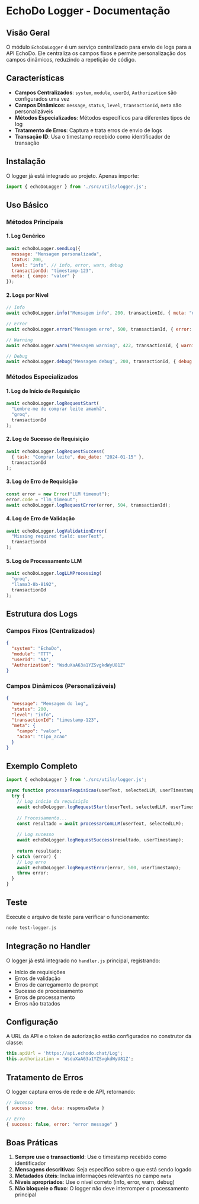 # EchoDo Logger - Documentação

## Visão Geral

O módulo `EchoDoLogger` é um serviço centralizado para envio de logs para a API EchoDo. Ele centraliza os campos fixos e permite personalização dos campos dinâmicos, reduzindo a repetição de código.

## Características

- **Campos Centralizados**: `system`, `module`, `userId`, `Authorization` são configurados uma vez
- **Campos Dinâmicos**: `message`, `status`, `level`, `transactionId`, `meta` são personalizáveis
- **Métodos Especializados**: Métodos específicos para diferentes tipos de log
- **Tratamento de Erros**: Captura e trata erros de envio de logs
- **Transação ID**: Usa o timestamp recebido como identificador de transação

## Instalação

O logger já está integrado ao projeto. Apenas importe:

```javascript
import { echoDoLogger } from './src/utils/logger.js';
```

## Uso Básico

### Métodos Principais

#### 1. Log Genérico
```javascript
await echoDoLogger.sendLog({
  message: "Mensagem personalizada",
  status: 200,
  level: "info", // info, error, warn, debug
  transactionId: "timestamp-123",
  meta: { campo: "valor" }
});
```

#### 2. Logs por Nível
```javascript
// Info
await echoDoLogger.info("Mensagem info", 200, transactionId, { meta: "dados" });

// Error
await echoDoLogger.error("Mensagem erro", 500, transactionId, { error: "detalhes" });

// Warning
await echoDoLogger.warn("Mensagem warning", 422, transactionId, { warning: "motivo" });

// Debug
await echoDoLogger.debug("Mensagem debug", 200, transactionId, { debug: "info" });
```

### Métodos Especializados

#### 1. Log de Início de Requisição
```javascript
await echoDoLogger.logRequestStart(
  "Lembre-me de comprar leite amanhã",
  "groq",
  transactionId
);
```

#### 2. Log de Sucesso de Requisição
```javascript
await echoDoLogger.logRequestSuccess(
  { task: "Comprar leite", due_date: "2024-01-15" },
  transactionId
);
```

#### 3. Log de Erro de Requisição
```javascript
const error = new Error("LLM timeout");
error.code = "llm_timeout";
await echoDoLogger.logRequestError(error, 504, transactionId);
```

#### 4. Log de Erro de Validação
```javascript
await echoDoLogger.logValidationError(
  "Missing required field: userText",
  transactionId
);
```

#### 5. Log de Processamento LLM
```javascript
await echoDoLogger.logLLMProcessing(
  "groq",
  "llama3-8b-8192",
  transactionId
);
```

## Estrutura dos Logs

### Campos Fixos (Centralizados)
```json
{
  "system": "EchoDo",
  "module": "TTT", 
  "userId": "NA",
  "Authorization": "WsduXaA63a1YZSvgkdWyU81Z"
}
```

### Campos Dinâmicos (Personalizáveis)
```json
{
  "message": "Mensagem do log",
  "status": 200,
  "level": "info",
  "transactionId": "timestamp-123",
  "meta": {
    "campo": "valor",
    "acao": "tipo_acao"
  }
}
```

## Exemplo Completo

```javascript
import { echoDoLogger } from './src/utils/logger.js';

async function processarRequisicao(userText, selectedLLM, userTimestamp) {
  try {
    // Log início da requisição
    await echoDoLogger.logRequestStart(userText, selectedLLM, userTimestamp);
    
    // Processamento...
    const resultado = await processarComLLM(userText, selectedLLM);
    
    // Log sucesso
    await echoDoLogger.logRequestSuccess(resultado, userTimestamp);
    
    return resultado;
  } catch (error) {
    // Log erro
    await echoDoLogger.logRequestError(error, 500, userTimestamp);
    throw error;
  }
}
```

## Teste

Execute o arquivo de teste para verificar o funcionamento:

```bash
node test-logger.js
```

## Integração no Handler

O logger já está integrado no `handler.js` principal, registrando:

- Início de requisições
- Erros de validação
- Erros de carregamento de prompt
- Sucesso de processamento
- Erros de processamento
- Erros não tratados

## Configuração

A URL da API e o token de autorização estão configurados no construtor da classe:

```javascript
this.apiUrl = 'https://api.echodo.chat/Log';
this.authorization = 'WsduXaA63a1YZSvgkdWyU81Z';
```

## Tratamento de Erros

O logger captura erros de rede e de API, retornando:

```javascript
// Sucesso
{ success: true, data: responseData }

// Erro
{ success: false, error: "error message" }
```

## Boas Práticas

1. **Sempre use o transactionId**: Use o timestamp recebido como identificador
2. **Mensagens descritivas**: Seja específico sobre o que está sendo logado
3. **Metadados úteis**: Inclua informações relevantes no campo `meta`
4. **Níveis apropriados**: Use o nível correto (info, error, warn, debug)
5. **Não bloqueie o fluxo**: O logger não deve interromper o processamento principal 